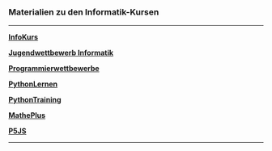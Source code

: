 ### Materialien zu den Informatik-Kursen

---

**[InfoKurs](https://ktheu.github.io/InfoKurs/)**

**[Jugendwettbewerb Informatik](https://ktheu.github.io/jwinf/)**
<!-- 
**[Programmierwettbewerbe](https://ktheu.github.io/Programmierwettbewerbe/)** -->
**[Programmierwettbewerbe](https://github.com/ktheu/Programmierwettbewerbe#readme)**

**[PythonLernen](https://github.com/ktheu/PythonLernen#readme)**

**[PythonTraining](https://github.com/ktheu/Training#readme)**

**[MathePlus](https://ktheu.github.io/MathePlus/)**

**[P5JS](https://ktheu.github.io/InfoAG/)** 

---
